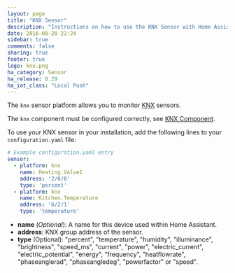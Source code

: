 ```yaml
---
layout: page
title: "KNX Sensor"
description: "Instructions on how to use the KNX Sensor with Home Assistant."
date: 2016-08-20 22:24
sidebar: true
comments: false
sharing: true
footer: true
logo: knx.png
ha_category: Sensor
ha_release: 0.29
ha_iot_class: "Local Push"
---
```


The `knx` sensor platform allows you to monitor [KNX](http://www.knx.org) sensors. 

The `knx` component must be configured correctly, see [KNX Component](/components/knx).

To use your KNX sensor in your installation, add the following lines to your `configuration.yaml` file:

```yaml
# Example configuration.yaml entry
sensor:
  - platform: knx
    name: Heating.Valve1
    address: '2/0/0'
    type: 'percent'
  - platform: knx
    name: Kitchen.Temperature
    address: '6/2/1'
    type: 'temperature'
```

- **name** (*Optional*): A name for this device used within Home Assistant.
- **address**: KNX group address of the sensor.
- **type** (Optional): "percent", "temperature", "humidity", "illuminance", "brightness", "speed_ms", "current", "power", "electric_current", "electric_potential", "energy", "frequency", "heatflowrate", "phaseanglerad", "phaseangledeg", "powerfactor" or "speed".

